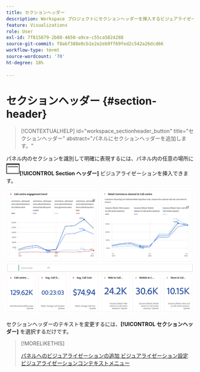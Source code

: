 ```yaml
---
title: セクションヘッダー
description: Workspace プロジェクトにセクションヘッダーを挿入するビジュアライゼーション。
feature: Visualizations
role: User
exl-id: 7f815879-2b08-4650-a9ce-c55ca5824288
source-git-commit: f8abf388e0cb1e2e2eb9ff69fed2c542a26dcd66
workflow-type: tm+mt
source-wordcount: '70'
ht-degree: 18%

---
```


# セクションヘッダー {#section-header}

<!-- markdownlint-disable MD034 -->

>[!CONTEXTUALHELP]
>id="workspace_sectionheader_button"
>title="セクションヘッダー"
>abstract="パネルにセクションヘッダーを追加します。"

<!-- markdownlint-enable MD034 -->


<!-- uncomment when section header page in AA is available.
>[!BEGINSHADEBOX]


*This article documents the Section header visualization in ![CustomerJourneyAnalytics](/help/assets/icons/CustomerJourneyAnalytics.svg) **Customer Journey Analytics**.<br/>See [Section header](...) for the ![AdobeAnalytics](/help/assets/icons/AdobeAnalytics.svg) **Adobe Analytics** version of this article.*

>[!ENDSHADEBOX]

-->


パネル内のセクションを識別して明確に表現するには、パネル内の任意の場所に ![PageRule](/help/assets/icons/PageRule.svg)**[!UICONTROL Section ヘッダー]** ビジュアライゼーションを挿入できます。

![ セクションヘッダー ](/help/analysis-workspace/visualizations/assets/section-header.png)

セクションヘッダーのテキストを変更するには、**[!UICONTROL セクションヘッダー]** を選択するだけです。


>[!MORELIKETHIS]
>
>[ パネルへのビジュアライゼーションの追加 ](/help/analysis-workspace/visualizations/freeform-analysis-visualizations.md#add-visualizations-to-a-panel)
>[ビジュアライゼーション設定 ](/help/analysis-workspace/visualizations/freeform-analysis-visualizations.md#settings)
>[ビジュアライゼーションコンテキストメニュー ](/help/analysis-workspace/visualizations/freeform-analysis-visualizations.md#context-menu)
>
